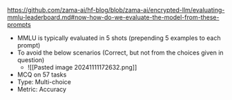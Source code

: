 https://github.com/zama-ai/hf-blog/blob/zama-ai/encrypted-llm/evaluating-mmlu-leaderboard.md#now-how-do-we-evaluate-the-model-from-these-prompts

- MMLU is typically evaluated in 5 shots (prepending 5 examples to each prompt)
- To avoid the below scenarios (Correct, but not from the choices given in question)
	- ![[Pasted image 20241111172632.png]]
- MCQ on 57 tasks
- Type: Multi-choice
- Metric: Accuracy